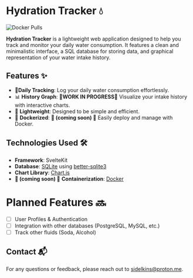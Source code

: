 # Hydration Tracker 💧
![Docker Pulls](https://img.shields.io/docker/pulls/:sidelkins/:hydration-tracker)

**Hydration Tracker** is a lightweight web application designed to help you track and monitor your daily water consumption. It features a clean and minimalistic interface, a SQL database for storing data, and graphical representation of your water intake history.

## Features ✨

- 📝**Daily Tracking**: Log your daily water consumption effortlessly. 
- 📊 **History Graph**: **🚧WORK IN PROGRESS🚧** Visualize your intake history with interactive charts.
- 🚀 **Lightweight**: Designed to be simple and efficient. 
- 🐳 **Dockerized**: **🚧 (coming soon) 🚧** Easily deploy and manage with Docker. 

## Technologies Used 🛠️

- **Framework**: SvelteKit
- **Database**: [SQLite](https://www.sqlite.org/) using [better-sqlite3](https://github.com/WiseLibs/better-sqlite3)
- **Chart Library**:  [Chart.js](https://www.chartjs.org/) 
- **🚧 (coming soon) 🚧** **Containerization**: [Docker](https://www.docker.com/)

# Planned Features 🔜
- [ ] User Profiles & Authentication
- [ ] Integration with other databases (PostgreSQL, MySQL, etc.)
- [ ] Track other fluids (Soda, Alcohol)

## Contact 📬

For any questions or feedback, please reach out to [sidelkins@proton.me](mailto:sidelkins@proton.me).
